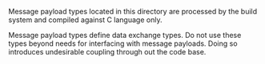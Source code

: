 Message payload types located in this directory are processed by the build system and compiled against C
language only. 

Message payload types define data exchange types. Do not use these types beyond needs for interfacing 
with message payloads. Doing so introduces undesirable coupling through out the code base.
